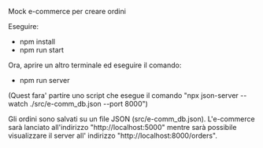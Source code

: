 Mock e-commerce per creare ordini

Eseguire:
- npm install
- npm run start

Ora, aprire un altro terminale ed eseguire il comando:
- npm run server

(Quest fara' partire uno script che esegue il comando "npx json-server --watch ./src/e-comm_db.json --port 8000")

Gli ordini sono salvati su un file JSON (src/e-comm_db.json).
L'e-commerce sarà lanciato all'indirizzo "http://localhost:5000" mentre sarà possibile visualizzare il server all' indirizzo "http://localhost:8000/orders".
